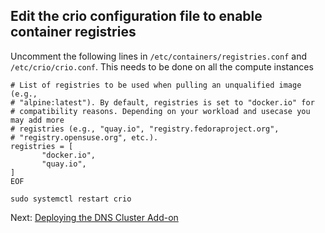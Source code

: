 ## Edit the crio configuration file to enable container registries

Uncomment the following lines in `/etc/containers/registries.conf` and `/etc/crio/crio.conf`. This needs to be done on all the compute instances

```
# List of registries to be used when pulling an unqualified image (e.g.,
# "alpine:latest"). By default, registries is set to "docker.io" for
# compatibility reasons. Depending on your workload and usecase you may add more
# registries (e.g., "quay.io", "registry.fedoraproject.org",
# "registry.opensuse.org", etc.).
registries = [
       "docker.io",
       "quay.io",
]
EOF
```
```
sudo systemctl restart crio
```

Next: [Deploying the DNS Cluster Add-on](13-dns-addon.md)